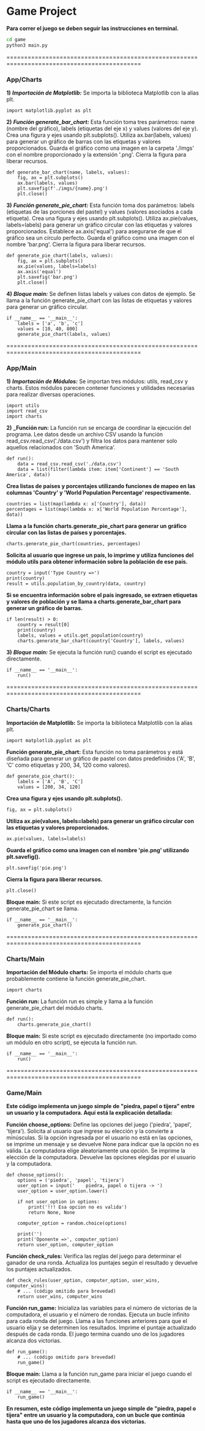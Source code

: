 # **Game Project**

**Para correr el juego se deben seguir las instrucciones en terminal.**


```sh
cd game
python3 main.py 
```
============================================================================================
### **App/Charts**

**1)** **_Importación de Matplotlib:_**
Se importa la biblioteca Matplotlib con la alias plt.

````
import matplotlib.pyplot as plt
````

**2)** **_Función generate_bar_chart:_**
Esta función toma tres parámetros: name (nombre del gráfico), labels (etiquetas del eje x) y values (valores del eje y).
Crea una figura y ejes usando plt.subplots().
Utiliza ax.bar(labels, values) para generar un gráfico de barras con las etiquetas y valores proporcionados.
Guarda el gráfico como una imagen en la carpeta './imgs' con el nombre proporcionado y la extensión '.png'.
Cierra la figura para liberar recursos.

````
def generate_bar_chart(name, labels, values):
    fig, ax = plt.subplots()
    ax.bar(labels, values)
    plt.savefig(f'./imgs/{name}.png')
    plt.close()
````

**3)** **_Función generate_pie_chart:_**
Esta función toma dos parámetros: labels (etiquetas de las porciones del pastel) y values (valores asociados a cada etiqueta).
Crea una figura y ejes usando plt.subplots().
Utiliza ax.pie(values, labels=labels) para generar un gráfico circular con las etiquetas y valores proporcionados.
Establece ax.axis('equal') para asegurarse de que el gráfico sea un círculo perfecto.
Guarda el gráfico como una imagen con el nombre 'bar.png'.
Cierra la figura para liberar recursos.

````
def generate_pie_chart(labels, values):
    fig, ax = plt.subplots()
    ax.pie(values, labels=labels)
    ax.axis('equal')
    plt.savefig('bar.png')
    plt.close()
````
    
**4)** **_Bloque __main__:_**
Se definen listas labels y values con datos de ejemplo.
Se llama a la función generate_pie_chart con las listas de etiquetas y valores para generar un gráfico circular.

````
if __name__ == '__main__':
    labels = ['a', 'b', 'c']
    values = [10, 40, 800]
    generate_pie_chart(labels, values)
````
============================================================================================
### **App/Main**

**1)** **_Importación de Módulos:_**
Se importan tres módulos: utils, read_csv y charts. Estos módulos parecen contener funciones y utilidades necesarias para realizar diversas operaciones.

````
import utils
import read_csv
import charts
````

**2)** **_Función run:**
La función run se encarga de coordinar la ejecución del programa.
Lee datos desde un archivo CSV usando la función read_csv.read_csv('./data.csv') y filtra los datos para mantener solo aquellos relacionados con 'South America'.

````
def run():
    data = read_csv.read_csv('./data.csv')
    data = list(filter(lambda item: item['Continent'] == 'South America', data))

````   
**Crea listas de países y porcentajes utilizando funciones de mapeo en las columnas 'Country' y 'World Population Percentage' respectivamente.**

    countries = list(map(lambda x: x['Country'], data))
    percentages = list(map(lambda x: x['World Population Percentage'], data))
    
**Llama a la función charts.generate_pie_chart para generar un gráfico circular con las listas de países y porcentajes.**

    charts.generate_pie_chart(countries, percentages)
    
**Solicita al usuario que ingrese un país, lo imprime y utiliza funciones del módulo utils para obtener información sobre la población de ese país.**

    country = input('Type Country =>')
    print(country)
    result = utils.population_by_country(data, country)
    
**Si se encuentra información sobre el país ingresado, se extraen etiquetas y valores de población y se llama a charts.generate_bar_chart para generar un gráfico de barras.**

    if len(result) > 0:
        country = result[0]
        print(country)
        labels, values = utils.get_population(country)
        charts.generate_bar_chart(country['Country'], labels, values)
        
**3)** **_Bloque __main__:_**
Se ejecuta la función run() cuando el script es ejecutado directamente.

````
if __name__ == '__main__':
    run()
````
============================================================================================
### **Charts/Charts**

**Importación de Matplotlib:**
Se importa la biblioteca Matplotlib con la alias plt.

````
import matplotlib.pyplot as plt
````

**Función generate_pie_chart:**
Esta función no toma parámetros y está diseñada para generar un gráfico de pastel con datos predefinidos ('A', 'B', 'C' como etiquetas y 200, 34, 120 como valores).

````
def generate_pie_chart():
    labels = ['A', 'B', 'C']
    values = [200, 34, 120]
````


**Crea una figura y ejes usando plt.subplots().**

    fig, ax = plt.subplots()
    
**Utiliza ax.pie(values, labels=labels) para generar un gráfico circular con las etiquetas y valores proporcionados.**

    ax.pie(values, labels=labels)
    
**Guarda el gráfico como una imagen con el nombre 'pie.png' utilizando plt.savefig().**

    plt.savefig('pie.png')
    
**Cierra la figura para liberar recursos.**

    plt.close()
    
**Bloque __main__:**
Si este script es ejecutado directamente, la función generate_pie_chart se llama.

````
if __name__ == '__main__':
    generate_pie_chart()
````
============================================================================================
### **Charts/Main**

**Importación del Módulo charts:**
Se importa el módulo charts que probablemente contiene la función generate_pie_chart.

````
import charts
````

**Función run:**
La función run es simple y llama a la función generate_pie_chart del módulo charts.

````
def run():
    charts.generate_pie_chart()
````

**Bloque __main__:**
Si este script es ejecutado directamente (no importado como un módulo en otro script), se ejecuta la función run.

````
if __name__ == '__main__':
    run()
````
============================================================================================
### **Game/Main**

**Este código implementa un juego simple de "piedra, papel o tijera" entre un usuario y la computadora. Aquí está la explicación detallada:**

**Función choose_options:**
Define las opciones del juego ('piedra', 'papel', 'tijera').
Solicita al usuario que ingrese su elección y la convierte a minúsculas.
Si la opción ingresada por el usuario no está en las opciones, se imprime un mensaje y se devuelve None para indicar que la opción no es válida.
La computadora elige aleatoriamente una opción.
Se imprime la elección de la computadora.
Devuelve las opciones elegidas por el usuario y la computadora.

````
def choose_options():
    options = ('piedra', 'papel', 'tijera')
    user_option = input('    piedra, papel o tijera -> ')
    user_option = user_option.lower()

    if not user_option in options:
        print('!!! Esa opcion no es valida')
        return None, None

    computer_option = random.choice(options)

    print('')
    print('Oponente =>', computer_option)
    return user_option, computer_option
````
    
**Función check_rules:**
Verifica las reglas del juego para determinar el ganador de una ronda.
Actualiza los puntajes según el resultado y devuelve los puntajes actualizados.


````
def check_rules(user_option, computer_option, user_wins, computer_wins):
    # ... (código omitido para brevedad)
    return user_wins, computer_wins
````
    
**Función run_game:**
Inicializa las variables para el número de victorias de la computadora, el usuario y el número de rondas.
Ejecuta un bucle infinito para cada ronda del juego.
Llama a las funciones anteriores para que el usuario elija y se determinen los resultados.
Imprime el puntaje actualizado después de cada ronda.
El juego termina cuando uno de los jugadores alcanza dos victorias.

````
def run_game():
    # ... (código omitido para brevedad)
    run_game()
````

**Bloque __main__:**
Llama a la función run_game para iniciar el juego cuando el script es ejecutado directamente.

````
if __name__ == '__main__':
    run_game()
````

**En resumen, este código implementa un juego simple de "piedra, papel o tijera" entre un usuario y la computadora, con un bucle que continúa hasta que uno de los jugadores alcanza dos victorias.**
